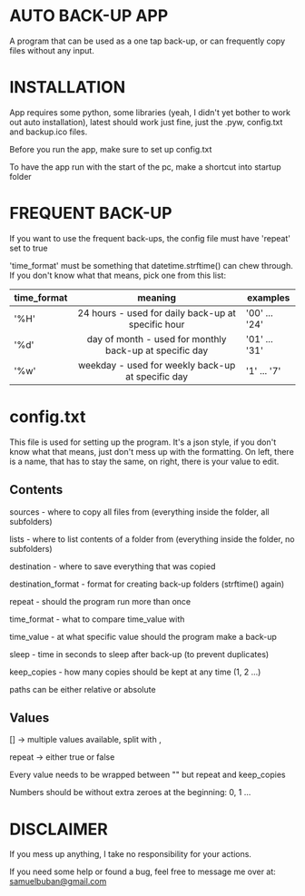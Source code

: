 # AUTO BACK-UP APP

A program that can be used as a one tap back-up, or can frequently copy files without any input.


# INSTALLATION

App requires some python, some libraries (yeah, I didn't yet bother to work out auto installation), latest should work just fine, just the .pyw, config.txt and backup.ico files.

Before you run the app, make sure to set up config.txt

To have the app run with the start of the pc, make a shortcut into startup folder


# FREQUENT BACK-UP

If you want to use the frequent back-ups, the config file must have 'repeat' set to true

'time_format' must be something that datetime.strftime() can chew through.
If you don't know what that means, pick one from this list:

| time_format | meaning                                                 | examples      |
| ----------- | :-----:                                                 | --------      |
| '%H'        | 24 hours - used for daily back-up at specific hour      | '00' ... '24' |
| '%d'        | day of month - used for monthly back-up at specific day | '01' ... '31' |
| '%w'        | weekday - used for weekly back-up at specific day       | '1' ... '7'   |


# config.txt

This file is used for setting up the program.
It's a json style, if you don't know what that means, just don't mess up with the formatting.
On left, there is a name, that has to stay the same, on right, there is your value to edit.


## Contents

sources - where to copy all files from (everything inside the folder, all subfolders)

lists - where to list contents of a folder from (everything inside the folder, no subfolders)

destination - where to save everything that was copied

destination_format - format for creating back-up folders (strftime() again)

repeat - should the program run more than once

time_format - what to compare time_value with

time_value - at what specific value should the program make a back-up

sleep - time in seconds to sleep after back-up (to prevent duplicates)

keep_copies - how many copies should be kept at any time (1, 2 ...)

paths can be either relative or absolute


## Values

[] -> multiple values available, split with ,

repeat -> either true or false

Every value needs to be wrapped between "" but repeat and keep_copies

Numbers should be without extra zeroes at the beginning: 0, 1 ...


# DISCLAIMER

If you mess up anything, I take no responsibility for your actions.

If you need some help or found a bug, feel free to message me over at: samuelbuban@gmail.com
